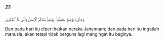 ##### 23

<span class="ayah">وَجِا۟ىٓءَ يَوْمَئِذٍۭ بِجَهَنَّمَ ۚ يَوْمَئِذٍۢ يَتَذَكَّرُ ٱلْإِنسَٰنُ وَأَنَّىٰ لَهُ ٱلذِّكْرَىٰ</span>

<span class="ayah_translation">Dan pada hari itu diperlihatkan neraka Jahannam; dan pada hari itu ingatlah manusia, akan tetapi tidak berguna lagi mengingat itu baginya.</span>
